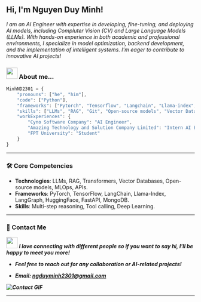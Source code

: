 <h2> Hi, I'm Nguyen Duy Minh!</h2>
<p><em>
I am an AI Engineer with expertise in developing, fine-tuning, and deploying AI models, including Compluter Vision (CV) and Large Language Models (LLMs). With hands-on experience in both academic and professional environments, I specialize in model optimization, backend development, and the implementation of intelligent systems. I'm eager to contribute to innovative AI projects!
</em></p>



### <img src="https://media.giphy.com/media/v1.Y2lkPTc5MGI3NjExZWg1OTFvNzJldHF0emx1Z2ZjazFlamR5dnVoM255bXp3ODY5dXZjbiZlcD12MV9zdGlja2Vyc19zZWFyY2gmY3Q9cw/h1QmJxwoCr19BtTkGt/giphy.gif" width="30"> About me...  

```javascript
MinhND2301 = {
    "pronouns": ["he", "him"],
    "code": ["Python"],
    "frameworks": ["Pytorch", "Tensorflow", "Langchain", "Llama-index", "Langgraph", "HuggingFace", "FastAPI", "MongoDB"],
    "skills": ["LLMs", "RAG", "Git", "Open-source models", "Vector Database", "Transformers", "Deep Learning", "Tool Calling", "MLOps", "APIs"],
    "workExperiences": {
        "Cyno Software Company": "AI Engineer",
        "Amazing Technology and Solution Company Limited": "Intern AI Engineer",
        "FPT University": "Student"
    }
}

```
---


### 🛠️ Core Competencies

- **Technologies**: LLMs, RAG, Transformers, Vector Databases, Open-source models, MLOps, APIs.  
- **Frameworks**: PyTorch, TensorFlow, LangChain, Llama-Index, LangGraph, HuggingFace, FastAPI, MongoDB.  
- **Skills**: Multi-step reasoning, Tool calling, Deep Learning.
---
### 🔗 Contact Me
<img src="https://media.giphy.com/media/UvPvsX9oMlMWs/giphy.gif?cid=790b7611eh591o72etqtzlugfck1ejdyvuh3nymzw869uvcn&ep=v1_stickers_search&rid=giphy.gif&ct=s" width="30"> <em><b>I love connecting with different people so if you want to say hi, I'll be happy to meet you more!
- Feel free to reach out for any collaboration or AI-related projects!<b>

- **Email**: [ngduyminh2301@gmail.com](mailto:ngduyminh2301@gmail.com)   

![Contact GIF](https://media.giphy.com/media/hvRJCLFzcasrR4ia7z/giphy.gif)

---
